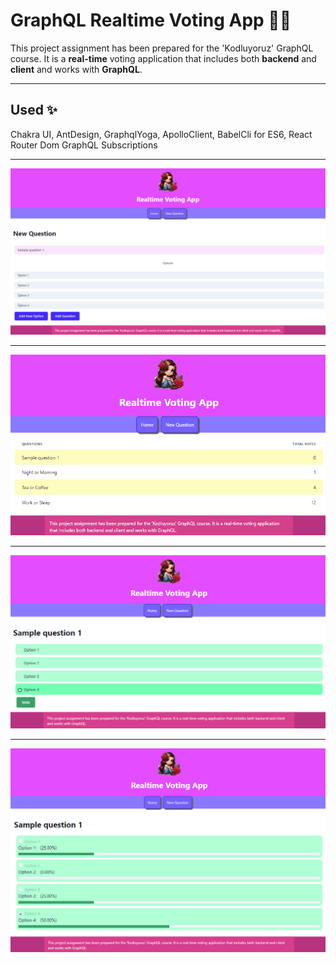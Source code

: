 # GraphQL Realtime Voting App :hibiscus::gem:

This project assignment has been prepared for the 'Kodluyoruz' GraphQL course. It is a **real-time** voting application that includes both **backend** and **client** and works with **GraphQL**.

---

## Used :sparkles:
Chakra UI, AntDesign, GraphqlYoga, ApolloClient, BabelCli for ES6, React Router Dom GraphQL Subscriptions

---

![preview](prev1.png)

---

![preview](prev2.png)

---

![preview](prev3.png)

---

![preview](prev4.png)



